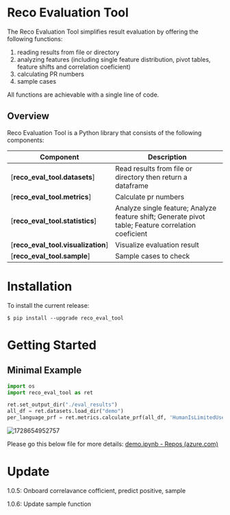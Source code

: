 # Reco Evaluation Tool

The Reco Evaluation Tool simplifies result evaluation by offering the following functions:

1. reading results from file or directory
2. analyzing features (including single feature distribution, pivot tables, feature shifts and correlation  coeficient)
3. calculating PR numbers
4. sample cases

All functions are achievable with a single line of code.

## Overview

Reco Evaluation Tool is a Python library that consists of the following components:


| Component                          | Description                                                                                          |
| ---------------------------------- | ---------------------------------------------------------------------------------------------------- |
| [**reco_eval_tool.datasets**]      | Read results from file or directory then return a dataframe                                          |
| [**reco_eval_tool.metrics**]       | Calculate pr numbers                                                                                 |
| [**reco_eval_tool.statistics**]    | Analyze single feature; Analyze feature shift; Generate pivot table; Feature correlation  coeficient |
| [**reco_eval_tool.visualization**] | Visualize evaluation result                                                                          |
| [**reco_eval_tool.sample**]        | Sample cases to check                                                                                |

# Installation

To install the current release:

```shell
$ pip install --upgrade reco_eval_tool
```

# Getting Started

## Minimal Example

```python
import os
import reco_eval_tool as ret

ret.set_output_dir("./eval_results")
all_df = ret.datasets.load_dir("demo")
per_language_prf = ret.metrics.calculate_prf(all_df, 'HumanIsLimitedUse', 'GPTIsLimitedUseV6', 'Language')
```

![1728654952757](images/README/1728654952757.png)

Please go this below file for more details: [demo.ipynb - Repos (azure.com)](https://dev.azure.com/msasg/ContentServices/_git/RecoNF?path=/users/mingleiguo/reco_eval_tool/official/examples/demo.ipynb&_a=preview)



# Update

1.0.5: Onboard correlavance cofficient, predict positive, sample

1.0.6: Update sample function
